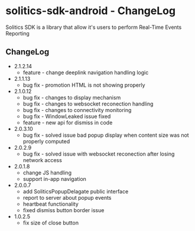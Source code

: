 # solitics-sdk-android - ChangeLog
 
Solitics SDK is a library that allow it's users to perform Real-Time Events Reporting

## ChangeLog
- 2.1.2.14
    - feature - change deeplink navigation handling logic
- 2.1.1.13
    - bug fix - promotion HTML is not showing properly
- 2.1.0.12
    - bug fix - changes to display mechanism 
    - bug fix - changes to websocket reconection handling
    - bug fix - changes to connectivity monitoring 
    - bug fix - WindowLeaked issue fixed
    - feature - new api for dismiss in code
- 2.0.3.10
    - bug fix - solved issue bad popup display when content size was not properly computed
- 2.0.2.9
    - bug fix - solved issue with websocket reconection after losing network access
- 2.0.1.8
    - change JS handling
    - support in-app navigation
- 2.0.0.7
    - add SoliticsPopupDelagate public interface
    - report to server about popup events
    - heartbeat functionality
    - fixed dismiss button border issue
- 1.0.2.5
    - fix size of close button
